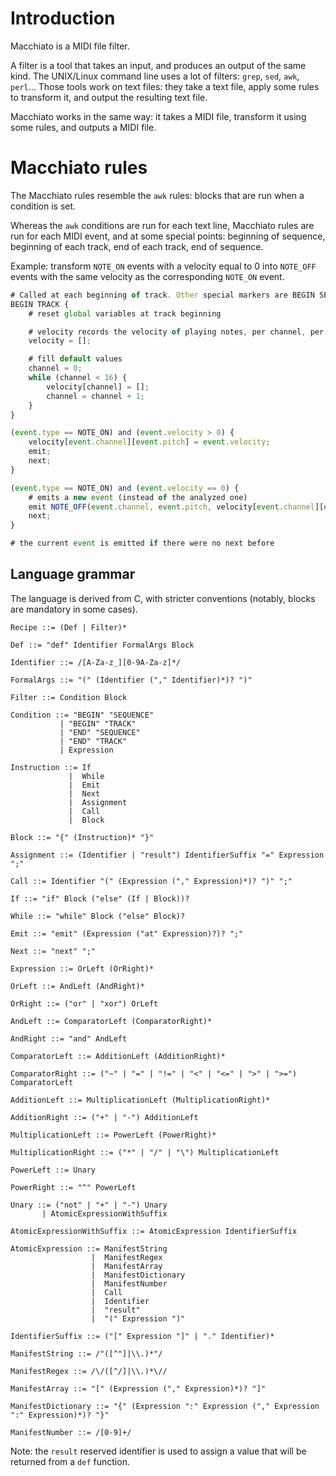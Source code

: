 # Introduction

Macchiato is a MIDI file filter.

A filter is a tool that takes an input, and produces an output of the
same kind. The UNIX/Linux command line uses a lot of filters: `grep`,
`sed`, `awk`, `perl`… Those tools work on text files: they take a text
file, apply some rules to transform it, and output the resulting text
file.

Macchiato works in the same way: it takes a MIDI file, transform it
using some rules, and outputs a MIDI file.

# Macchiato rules

The Macchiato rules resemble the `awk` rules: blocks that are run when
a condition is set.

Whereas the `awk` conditions are run for each text line, Macchiato
rules are run for each MIDI event, and at some special points:
beginning of sequence, beginning of each track, end of each track, end
of sequence.

Example: transform `NOTE_ON` events with a velocity equal to 0 into
`NOTE_OFF` events with the same velocity as the corresponding
`NOTE_ON` event.

```javascript
# Called at each beginning of track. Other special markers are BEGIN SEQUENCE, END SEQUENCE, and END TRACK.
BEGIN TRACK {
    # reset global variables at track beginning

    # velocity records the velocity of playing notes, per channel, per pitch
    velocity = [];

    # fill default values
    channel = 0;
    while (channel < 16) {
        velocity[channel] = [];
        channel = channel + 1;
    }
}

(event.type == NOTE_ON) and (event.velocity > 0) {
    velocity[event.channel][event.pitch] = event.velocity;
    emit;
    next;
}

(event.type == NOTE_ON) and (event.velocity == 0) {
    # emits a new event (instead of the analyzed one)
    emit NOTE_OFF(event.channel, event.pitch, velocity[event.channel][event.pitch]);
    next;
}

# the current event is emitted if there were no next before
```

## Language grammar

The language is derived from C, with stricter conventions (notably,
blocks are mandatory in some cases).

```
Recipe ::= (Def | Filter)*

Def ::= "def" Identifier FormalArgs Block

Identifier ::= /[A-Za-z_][0-9A-Za-z]*/

FormalArgs ::= "(" (Identifier ("," Identifier)*)? ")"

Filter ::= Condition Block

Condition ::= "BEGIN" "SEQUENCE"
           | "BEGIN" "TRACK"
           | "END" "SEQUENCE"
           | "END" "TRACK"
           | Expression

Instruction ::= If
             |  While
             |  Emit
             |  Next
             |  Assignment
             |  Call
             |  Block

Block ::= "{" (Instruction)* "}"

Assignment ::= (Identifier | "result") IdentifierSuffix "=" Expression ";"

Call ::= Identifier "(" (Expression ("," Expression)*)? ")" ";"

If ::= "if" Block ("else" (If | Block))?

While ::= "while" Block ("else" Block)?

Emit ::= "emit" (Expression ("at" Expression)?)? ";"

Next ::= "next" ";"

Expression ::= OrLeft (OrRight)*

OrLeft ::= AndLeft (AndRight)*

OrRight ::= ("or" | "xor") OrLeft

AndLeft ::= ComparatorLeft (ComparatorRight)*

AndRight ::= "and" AndLeft

ComparatorLeft ::= AdditionLeft (AdditionRight)*

ComparatorRight ::= ("~" | "=" | "!=" | "<" | "<=" | ">" | ">=") ComparatorLeft

AdditionLeft ::= MultiplicationLeft (MultiplicationRight)*

AdditionRight ::= ("+" | "-") AdditionLeft

MultiplicationLeft ::= PowerLeft (PowerRight)*

MultiplicationRight ::= ("*" | "/" | "\") MultiplicationLeft

PowerLeft ::= Unary

PowerRight ::= "^" PowerLeft

Unary ::= ("not" | "+" | "-") Unary
       | AtomicExpressionWithSuffix

AtomicExpressionWithSuffix ::= AtomicExpression IdentifierSuffix

AtomicExpression ::= ManifestString
                  |  ManifestRegex
                  |  ManifestArray
                  |  ManifestDictionary
                  |  ManifestNumber
                  |  Call
                  |  Identifier
                  |  "result"
                  |  "(" Expression ")"

IdentifierSuffix ::= ("[" Expression "]" | "." Identifier)*

ManifestString ::= /"([^"]|\\.)*"/

ManifestRegex ::= /\/([^/]|\\.)*\//

ManifestArray ::= "[" (Expression ("," Expression)*)? "]"

ManifestDictionary ::= "{" (Expression ":" Expression ("," Expression ":" Expression)*)? "}"

ManifestNumber ::= /[0-9]+/
```

Note: the `result` reserved identifier is used to assign a value that
will be returned from a `def` function.
